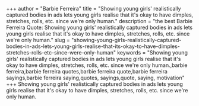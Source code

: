 +++
author = "Barbie Ferreira"
title = "Showing young girls' realistically captured bodies in ads lets young girls realise that it's okay to have dimples, stretches, rolls, etc. since we're only human."
description = "the best Barbie Ferreira Quote: Showing young girls' realistically captured bodies in ads lets young girls realise that it's okay to have dimples, stretches, rolls, etc. since we're only human."
slug = "showing-young-girls-realistically-captured-bodies-in-ads-lets-young-girls-realise-that-its-okay-to-have-dimples-stretches-rolls-etc-since-were-only-human"
keywords = "Showing young girls' realistically captured bodies in ads lets young girls realise that it's okay to have dimples, stretches, rolls, etc. since we're only human.,barbie ferreira,barbie ferreira quotes,barbie ferreira quote,barbie ferreira sayings,barbie ferreira saying,quotes, sayings,quote, saying, motivation"
+++
Showing young girls' realistically captured bodies in ads lets young girls realise that it's okay to have dimples, stretches, rolls, etc. since we're only human.
